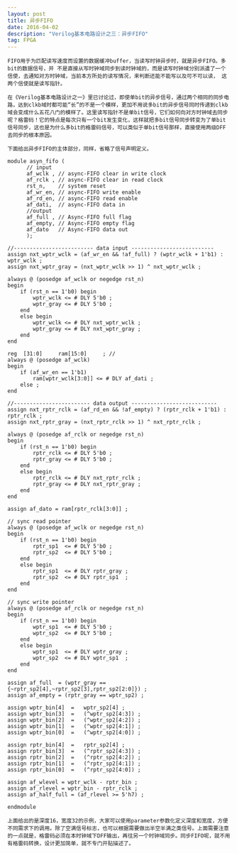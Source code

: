 ```yaml
---
layout: post
title: 异步FIFO
date: 2016-04-02
description: "Verilog基本电路设计之三：异步FIFO"
tag: FPGA 
--- 
```


	FIFO用于为匹配读写速度而设置的数据缓冲buffer，当读写时钟异步时，就是异步FIFO。多bit的数据信号，并 不是直接从写时钟域同步到读时钟域的，而是读写时钟域分别派遣了一个信使，去通知对方时钟域，当前本方所处的读写情况，来判断还能不能写以及可不可以读， 这两个信使就是读写指针。

	在《Verilog基本电路设计之一》里已讨论过，即使单bit的异步信号，通过两个相同的同步电路，达到clkb域时都可能“长”的不是一个模样，更加不用说多bit的异步信号同时传递到clkb域会变成什么五花八门的模样了。这里读写指针不是单bit信号，它们如何向对方时钟域去同步呢？格雷码！它的特点是每次只有一个bit发生变化，这样就把多bit信号同步转变为了单bit信号同步，这也是为什么多bit的格雷码信号，可以类似于单bit信号那样，直接使用两级DFF去同步的根本原因。

	下面给出异步FIFO的主体部分，同样，省略了信号声明定义。

```
module asyn_fifo (
      // input
      af_wclk , // async-FIFO clear in write clock
      af_rclk , // async-FIFO clear in read clock
      rst_n,    // system reset
      af_wr_en, // async-FIFO write enable
      af_rd_en, // async-FIFO read enable
      af_dati,  // async-FIFO data in
      //output            
      af_full , // Async-FIFO full flag
      af_empty, // Async-FIFO empty flag
      af_dato   // Async-FIFO data out
      );

//------------------------- data input --------------------------
assign nxt_wptr_wclk = (af_wr_en && !af_full) ? (wptr_wclk + 1'b1) : wptr_wclk ;
assign nxt_wptr_gray = (nxt_wptr_wclk >> 1) ^ nxt_wptr_wclk ;

always @ (posedge af_wclk or negedge rst_n)
begin
    if (rst_n == 1'b0) begin
        wptr_wclk <= # DLY 5'b0 ;
        wptr_gray <= # DLY 5'b0 ;
    end
    else begin
        wptr_wclk <= # DLY nxt_wptr_wclk ;
        wptr_gray <= # DLY nxt_wptr_gray ;
    end
end

reg  [31:0]     ram[15:0]     ; //
always @ (posedge af_wclk)
begin
    if (af_wr_en == 1'b1)
        ram[wptr_wclk[3:0]] <= # DLY af_dati ;
    else ;
end

//------------------------ data output ---------------------------
assign nxt_rptr_rclk = (af_rd_en && !af_empty) ? (rptr_rclk + 1'b1) : rptr_rclk ;
assign nxt_rptr_gray = (nxt_rptr_rclk >> 1) ^ nxt_rptr_rclk ;

always @ (posedge af_rclk or negedge rst_n)
begin
    if (rst_n == 1'b0) begin
        rptr_rclk <= # DLY 5'b0 ;
        rptr_gray <= # DLY 5'b0 ;
    end
    else begin
        rptr_rclk <= # DLY nxt_rptr_rclk ;
        rptr_gray <= # DLY nxt_rptr_gray ;
    end
end

assign af_dato = ram[rptr_rclk[3:0]] ;

// sync read pointer
always @ (posedge af_wclk or negedge rst_n)
begin
    if (rst_n == 1'b0) begin
        rptr_sp1  <= # DLY 5'b0 ;
        rptr_sp2  <= # DLY 5'b0 ;
    end
    else begin
        rptr_sp1  <= # DLY rptr_gray ;
        rptr_sp2  <= # DLY rptr_sp1  ;
    end
end

// sync write pointer
always @ (posedge af_rclk or negedge rst_n)
begin
    if (rst_n == 1'b0) begin
        wptr_sp1  <= # DLY 5'b0 ;
        wptr_sp2  <= # DLY 5'b0 ;
    end
    else begin
        wptr_sp1  <= # DLY wptr_gray ;
        wptr_sp2  <= # DLY wptr_sp1  ;
    end
end

assign af_full  = (wptr_gray == {~rptr_sp2[4],~rptr_sp2[3],rptr_sp2[2:0]}) ;
assign af_empty = (rptr_gray == wptr_sp2) ;

assign wptr_bin[4]  =   wptr_sp2[4] ;
assign wptr_bin[3]  =   (^wptr_sp2[4:3]) ;
assign wptr_bin[2]  =   (^wptr_sp2[4:2]) ;
assign wptr_bin[1]  =   (^wptr_sp2[4:1]) ;
assign wptr_bin[0]  =   (^wptr_sp2[4:0]) ;

assign rptr_bin[4]  =   rptr_sp2[4] ;
assign rptr_bin[3]  =   (^rptr_sp2[4:3]) ;
assign rptr_bin[2]  =   (^rptr_sp2[4:2]) ;
assign rptr_bin[1]  =   (^rptr_sp2[4:1]) ;
assign rptr_bin[0]  =   (^rptr_sp2[4:0]) ;

assign af_wlevel = wptr_wclk - rptr_bin ;
assign af_rlevel = wptr_bin - rptr_rclk ;
assign af_half_full = (af_rlevel >= 5'h7) ;

endmodule
```

	上面给出的是深度16，宽度32的示例，大家可以使用parameter参数化定义深度和宽度，方便不同需求下的调用。除了空满信号标志，也可以根据需要做出半空半满之类信号。上面需要注意的一点就是，格雷码必须在本时钟域下DFF输出，再往另一个时钟域同步。同步FIFO呢，就不用有格雷码转换，设计更加简单，就不专门开贴描述了。





